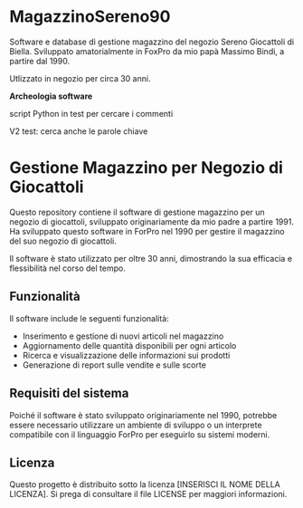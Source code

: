 # MagazzinoSereno90
Software e database di gestione magazzino del negozio Sereno Giocattoli di Biella.
Sviluppato amatorialmente in FoxPro da mio papà Massimo Bindi, a partire dal 1990.

Utlizzato in negozio per circa 30 anni.



**Archeologia software**

script Python in test per cercare i commenti

V2 test: cerca anche le parole chiave





# Gestione Magazzino per Negozio di Giocattoli

Questo repository contiene il software di gestione magazzino per un negozio di giocattoli, sviluppato originariamente da mio padre a partire 1991. Ha sviluppato questo software in ForPro nel 1990 per gestire il magazzino del suo negozio di giocattoli.

Il software è stato utilizzato per oltre 30 anni, dimostrando la sua efficacia e flessibilità nel corso del tempo.

## Funzionalità

Il software include le seguenti funzionalità:

- Inserimento e gestione di nuovi articoli nel magazzino
- Aggiornamento delle quantità disponibili per ogni articolo
- Ricerca e visualizzazione delle informazioni sui prodotti
- Generazione di report sulle vendite e sulle scorte

## Requisiti del sistema

Poiché il software è stato sviluppato originariamente nel 1990, potrebbe essere necessario utilizzare un ambiente di sviluppo o un interprete compatibile con il linguaggio ForPro per eseguirlo su sistemi moderni.

## Licenza

Questo progetto è distribuito sotto la licenza [INSERISCI IL NOME DELLA LICENZA]. Si prega di consultare il file LICENSE per maggiori informazioni.



